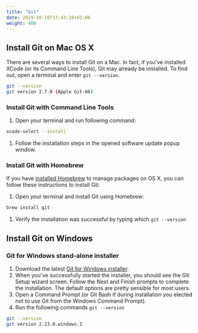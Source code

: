 ```yaml
---
title: "Git"
date: 2019-10-18T13:43:18+01:00
weight: 400
---
```


## Install Git on Mac OS X

There are several ways to install Git on a Mac. In fact, if you've installed XCode (or its Command Line Tools), 
Git may already be installed. To find out, open a terminal and enter `git --version`.

```bash
git --version
git version 2.7.0 (Apple Git-66)
```

### Install Git with Command Line Tools

1. Open your terminal and run following command:

```bash
xcode-select --install
```

1. Follow the installation steps in the opened software update popup window.

### Install Git with Homebrew

If you have [installed Homebrew](http://brew.sh/) to manage packages on OS X, you can follow these instructions to install Git:

1. Open your terminal and install Git using Homebrew:

```bash
brew install git
```

1. Verify the installation was successful by typing which `git --version`

## Install Git on Windows

### Git for Windows stand-alone installer

1. Download the latest [Git for Windows installer](https://git-for-windows.github.io/).
1. When you've successfully started the installer, you should see the Git Setup wizard screen. Follow the Next and Finish
 prompts to complete the installation. The default options are pretty sensible for most users.
1. Open a Command Prompt (or Git Bash if during installation you elected not to use Git from the Windows Command Prompt).
1. Run the following commands `git --version`

```bash
git --version
git version 2.23.0.windows.1
```